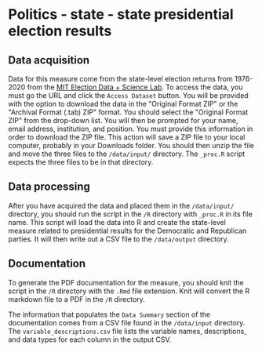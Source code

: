 # Politics - state - state presidential election results
## Data acquisition
Data for this measure come from the state-level election returns from 1976-2020 from the [MIT Election Data + Science Lab]( https://doi.org/10.7910/DVN/42MVDX). To access the data, you must go the URL and click the `Access Dataset` button. You will be provided with the option to download the data in the "Original Format ZIP" or the "Archival Format (.tab) ZIP" format. You should select the "Original Format ZIP" from the drop-down list. You will then be prompted for your name, email address, institution, and position. You must provide this information in order to download the ZIP file.  This action will save a ZIP file to your local computer, probably in your Downloads folder. You should then unzip the file and move the three files to the `/data/input/` directory. The `_proc.R` script expects the three files to be in that directory.  

## Data processing
After you have acquired the data and placed them in the `/data/input/` directory, you should run the script in the `/R` directory with `_proc.R` in its file name. This script will load the data into R and create the state-level measure related to presidential results for the Democratic and Republican parties. It will then write out a CSV file to the `/data/output` directory. 

## Documentation
To generate the PDF documentation for the measure, you should knit the script in the `/R` directory with the `.Rmd` file extension. Knit will convert the R markdown file to a PDF in the `/R` directory. 

The information that populates the `Data Summary` section of the documentation comes from a CSV file found in the `/data/input` directory. The `variable_descriptions.csv` file lists the variable names, descriptions, and data types for each column in the output CSV. 
